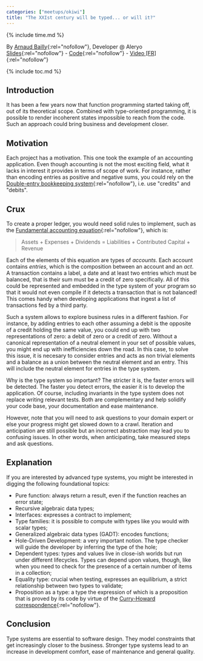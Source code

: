 ```yaml
---
categories: ["meetups/okiwi"]
title: "The XXIst century will be typed... or will it?"
---
```


{% include time.md %}

By [Arnaud Bailly](https://twitter.com/dr_c0d3){:rel="nofollow"}, Developer @ Aleryo  
[Slides](https://abailly.github.io/slides/xxi-century-shall-be-typed-okiwi.html#/){:rel="nofollow"} - [Code](https://github.com/abailly/xxi-century-typed){:rel="nofollow"} -
[Video \[FR\]](https://www.youtube.com/watch?v=WQYKQK3MB2g){:rel="nofollow"}

{% include toc.md %}

## Introduction
It has been a few years now that function programming started taking off, out of its theoretical scope. Combined with
type-oriented programming, it is possible to render incoherent states impossible to reach from the code. Such an
approach could bring business and development closer.

## Motivation
Each project has a motivation. This one took the example of an accounting application. Even though accounting is not the
most exciting field, what it lacks in interest it provides in terms of scope of work. For instance, rather than encoding
entries as positive and negative sums, you could rely on the [Double-entry bookkeeping system](https://en.wikipedia.org/wiki/Double-entry_bookkeeping_system){:rel="nofollow"},
i.e. use "credits" and "debits".

## Crux

To create a proper ledger, you would need solid rules to implement, such as the [Fundamental accounting equation](https://en.wikipedia.org/wiki/Accounting_equation){:rel="nofollow"},
which is:
> Assets + Expenses + Dividends = Liabilities + Contributed Capital + Revenue

Each of the elements of this equation are types of *accounts*. Each account contains *entries*, which is the composition
between an account and an *act*. A transaction contains a label, a date and at least two entries which must be balanced,
that is their sum must be a credit of zero specifically. All of this could be represented and embedded in the type
system of your program so that it would not even compile if it detects a transaction that is not balanced! This comes
handy when developing applications that ingest a list of transactions fed by a third party.

Such a system allows to explore business rules in a different fashion. For instance, by adding entries to each other
assuming a debit is the opposite of a credit holding the same value, you could end up with two representations of zero:
a debit of zero or a credit of zero. Without a canonical representation of a neutral element in your set of possible
values, you might end up with inefficiencies down the road. In this case, to solve this issue, it is necesary to
consider entries and acts as non trivial elements and a balance as a union between the neutral element and an entry.
This will include the neutral element for entries in the type system.

Why is the type system so important? The stricter it is, the faster errors will be detected. The faster you detect
errors, the easier it is to develop the application. Of course, including invariants in the type system does not replace
writing relevant tests. Both are complementary and help solidify your code base, your documentation and ease
maintenance.

However, note that you will need to ask questions to your domain expert or else your progress might get slowed down to a
crawl. Iteration and anticipation are still possible but an incorrect abstraction may lead you to confusing issues. In
other words, when anticipating, take measured steps and ask questions.

## Explanation

If you are interested by advanced type systems, you might be interested in digging the following foundational topics:
- Pure function: always return a result, even if the function reaches an error state;
- Recursive algebraic data types;
- Interfaces: expresses a contract to implement;
- Type families: it is possible to compute with types like you would with scalar types;
- Generalized algebraic data types (GADT): encodes functions;
- Hole-Driven Development: a very important notion. The type checker will guide the developer by inferring the type of
  the hole;
- Dependent types: types and values live in close-ish worlds but run under different lifecycles. Types can depend upon
  values, though, like when you need to check for the presence of a certain number of items in a collection;
- Equality type: crucial when testing, expresses an equilibrium, a strict relationship between two types to validate;
- Proposition as a type: a type the expression of which is a proposition that is proved by its code by virtue of the [Curry-Howard correspondence](https://en.wikipedia.org/wiki/Curry%E2%80%93Howard_correspondence){:rel="nofollow"}.

## Conclusion

Type systems are essential to software design. They model constraints that get increasingly closer to the business.
Stronger type systems lead to an increase in development comfort, ease of maintenance and general quality.
